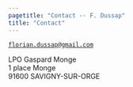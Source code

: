 ```yaml
---
pagetitle: "Contact -- F. Dussap"
title: "Contact"
---
```


[`florian.dussap@gmail.com`](mailto:florian.dussap@gmail.com)

LPO Gaspard Monge\
1 place Monge\
91600 SAVIGNY-SUR-ORGE
